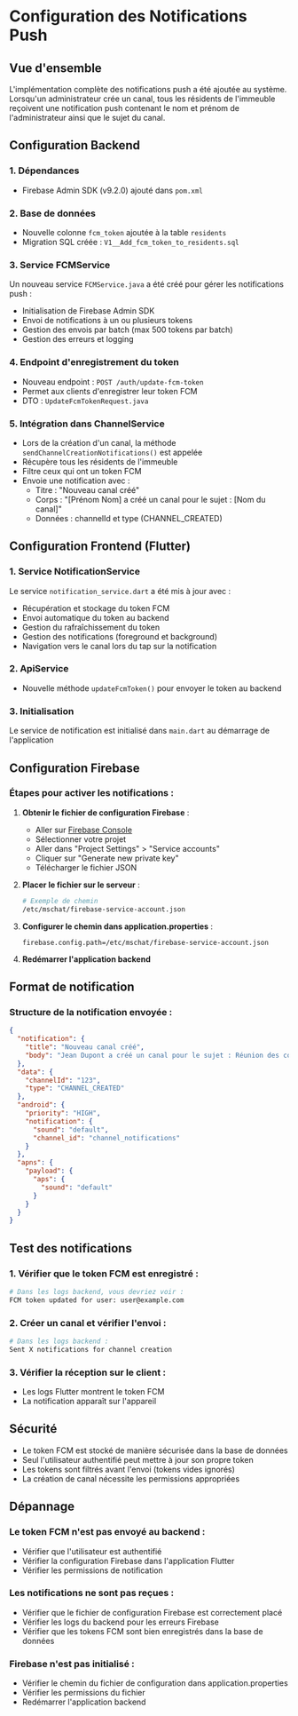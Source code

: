 # Configuration des Notifications Push

## Vue d'ensemble
L'implémentation complète des notifications push a été ajoutée au système. Lorsqu'un administrateur crée un canal, tous les résidents de l'immeuble reçoivent une notification push contenant le nom et prénom de l'administrateur ainsi que le sujet du canal.

## Configuration Backend

### 1. Dépendances
- Firebase Admin SDK (v9.2.0) ajouté dans `pom.xml`

### 2. Base de données
- Nouvelle colonne `fcm_token` ajoutée à la table `residents`
- Migration SQL créée : `V1__Add_fcm_token_to_residents.sql`

### 3. Service FCMService
Un nouveau service `FCMService.java` a été créé pour gérer les notifications push :
- Initialisation de Firebase Admin SDK
- Envoi de notifications à un ou plusieurs tokens
- Gestion des envois par batch (max 500 tokens par batch)
- Gestion des erreurs et logging

### 4. Endpoint d'enregistrement du token
- Nouveau endpoint : `POST /auth/update-fcm-token`
- Permet aux clients d'enregistrer leur token FCM
- DTO : `UpdateFcmTokenRequest.java`

### 5. Intégration dans ChannelService
- Lors de la création d'un canal, la méthode `sendChannelCreationNotifications()` est appelée
- Récupère tous les résidents de l'immeuble
- Filtre ceux qui ont un token FCM
- Envoie une notification avec :
  - Titre : "Nouveau canal créé"
  - Corps : "[Prénom Nom] a créé un canal pour le sujet : [Nom du canal]"
  - Données : channelId et type (CHANNEL_CREATED)

## Configuration Frontend (Flutter)

### 1. Service NotificationService
Le service `notification_service.dart` a été mis à jour avec :
- Récupération et stockage du token FCM
- Envoi automatique du token au backend
- Gestion du rafraîchissement du token
- Gestion des notifications (foreground et background)
- Navigation vers le canal lors du tap sur la notification

### 2. ApiService
- Nouvelle méthode `updateFcmToken()` pour envoyer le token au backend

### 3. Initialisation
Le service de notification est initialisé dans `main.dart` au démarrage de l'application

## Configuration Firebase

### Étapes pour activer les notifications :

1. **Obtenir le fichier de configuration Firebase** :
   - Aller sur [Firebase Console](https://console.firebase.google.com/)
   - Sélectionner votre projet
   - Aller dans "Project Settings" > "Service accounts"
   - Cliquer sur "Generate new private key"
   - Télécharger le fichier JSON

2. **Placer le fichier sur le serveur** :
   ```bash
   # Exemple de chemin
   /etc/mschat/firebase-service-account.json
   ```

3. **Configurer le chemin dans application.properties** :
   ```properties
   firebase.config.path=/etc/mschat/firebase-service-account.json
   ```

4. **Redémarrer l'application backend**

## Format de notification

### Structure de la notification envoyée :
```json
{
  "notification": {
    "title": "Nouveau canal créé",
    "body": "Jean Dupont a créé un canal pour le sujet : Réunion des copropriétaires"
  },
  "data": {
    "channelId": "123",
    "type": "CHANNEL_CREATED"
  },
  "android": {
    "priority": "HIGH",
    "notification": {
      "sound": "default",
      "channel_id": "channel_notifications"
    }
  },
  "apns": {
    "payload": {
      "aps": {
        "sound": "default"
      }
    }
  }
}
```

## Test des notifications

### 1. Vérifier que le token FCM est enregistré :
```bash
# Dans les logs backend, vous devriez voir :
FCM token updated for user: user@example.com
```

### 2. Créer un canal et vérifier l'envoi :
```bash
# Dans les logs backend :
Sent X notifications for channel creation
```

### 3. Vérifier la réception sur le client :
- Les logs Flutter montrent le token FCM
- La notification apparaît sur l'appareil

## Sécurité

- Le token FCM est stocké de manière sécurisée dans la base de données
- Seul l'utilisateur authentifié peut mettre à jour son propre token
- Les tokens sont filtrés avant l'envoi (tokens vides ignorés)
- La création de canal nécessite les permissions appropriées

## Dépannage

### Le token FCM n'est pas envoyé au backend :
- Vérifier que l'utilisateur est authentifié
- Vérifier la configuration Firebase dans l'application Flutter
- Vérifier les permissions de notification

### Les notifications ne sont pas reçues :
- Vérifier que le fichier de configuration Firebase est correctement placé
- Vérifier les logs du backend pour les erreurs Firebase
- Vérifier que les tokens FCM sont bien enregistrés dans la base de données

### Firebase n'est pas initialisé :
- Vérifier le chemin du fichier de configuration dans application.properties
- Vérifier les permissions du fichier
- Redémarrer l'application backend
